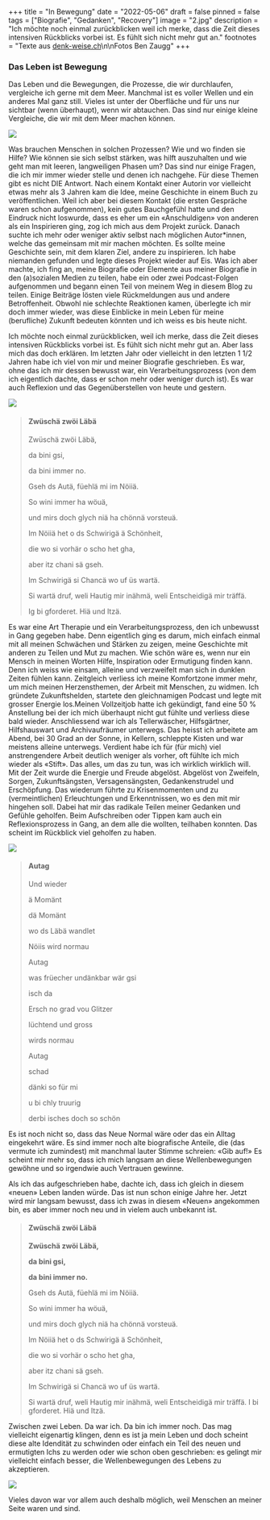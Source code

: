 +++
title = "In Bewegung"
date = "2022-05-06"
draft = false
pinned = false
tags = ["Biografie", "Gedanken", "Recovery"]
image = "2.jpg"
description = "Ich möchte noch einmal zurückblicken weil ich merke, dass die Zeit dieses intensiven Rückblicks vorbei ist. Es fühlt sich nicht mehr gut an."
footnotes = "Texte aus [denk-weise.ch](https://denk-weise.jimdofree.com/)\n\nFotos Ben Zaugg"
+++
### Das Leben ist Bewegung

Das Leben und die Bewegungen, die Prozesse, die wir durchlaufen, vergleiche ich gerne mit dem Meer. Manchmal ist es voller Wellen und ein anderes Mal ganz still. Vieles ist unter der Oberfläche und für uns nur sichtbar (wenn überhaupt), wenn wir abtauchen. Das sind nur einige kleine Vergleiche, die wir mit dem Meer machen können.

![](1.jpg)

Was brauchen Menschen in solchen Prozessen? Wie und wo finden sie Hilfe? Wie können sie sich selbst stärken, was hilft auszuhalten und wie geht man mit leeren, langweiligen Phasen um? Das sind nur einige Fragen, die ich mir immer wieder stelle und denen ich nachgehe. Für diese Themen gibt es nicht DIE Antwort. Nach einem Kontakt einer Autorin vor vielleicht etwas mehr als 3 Jahren kam die Idee, meine Geschichte in einem Buch zu veröffentlichen. Weil ich aber bei diesem Kontakt (die ersten Gespräche waren schon aufgenommen), kein gutes Bauchgefühl hatte und den Eindruck nicht loswurde, dass es eher um ein «Anschuldigen» von anderen als ein Inspirieren ging, zog ich mich aus dem Projekt zurück. Danach suchte ich mehr oder weniger aktiv selbst nach möglichen Autor*innen, welche das gemeinsam mit mir machen möchten. Es sollte meine Geschichte sein, mit dem klaren Ziel, andere zu inspirieren. Ich habe niemanden gefunden und legte dieses Projekt wieder auf Eis. Was ich aber machte, ich fing an, meine Biografie oder Elemente aus meiner Biografie in den (a)sozialen Medien zu teilen, habe ein oder zwei Podcast-Folgen aufgenommen und begann einen Teil von meinem Weg in diesem Blog zu teilen. Einige Beiträge lösten viele Rückmeldungen aus und andere Betroffenheit. Obwohl nie schlechte Reaktionen kamen, überlegte ich mir doch immer wieder, was diese Einblicke in mein Leben für meine (berufliche) Zukunft bedeuten könnten und ich weiss es bis heute nicht.

Ich möchte noch einmal zurückblicken, weil ich merke, dass die Zeit dieses intensiven Rückblicks vorbei ist. Es fühlt sich nicht mehr gut an. Aber lass mich das doch erklären. Im letzten Jahr oder vielleicht in den letzten 1 1/2 Jahren habe ich viel von mir und meiner Biografie geschrieben. Es war, ohne das ich mir dessen bewusst war, ein Verarbeitungsprozess (von dem ich eigentlich dachte, dass er schon mehr oder weniger durch ist). Es war auch Reflexion und das Gegenüberstellen von heute und gestern. 

![](4.jpg)

> #### Zwüschä zwöi Läbä
>
> Zwüschä zwöi Läbä,
>
> da bini gsi,
>
> da bini immer no.
>
> Gseh ds Autä, füehlä mi im Nöiiä.
>
> So wini immer ha wöuä,
>
> und mirs doch glych niä ha chönnä vorsteuä.
>
> Im Nöiiä het o ds Schwirigä ä Schönheit,
>
> die wo si vorhär o scho het gha,
>
> aber itz chani sä gseh.
>
> Im Schwirigä si Chancä wo uf üs wartä.
>
> Si wartä druf, weli Hautig mir inähmä, weli Entscheidigä mir träffä. 
>
> Ig bi gforderet. Hiä und Itzä.

Es war eine Art Therapie und ein Verarbeitungsprozess, den ich unbewusst in Gang gegeben habe. Denn eigentlich ging es darum, mich einfach einmal mit all meinen Schwächen und Stärken zu zeigen, meine Geschichte mit anderen zu Teilen und Mut zu machen. Wie schön wäre es, wenn nur ein Mensch in meinen Worten Hilfe, Inspiration oder Ermutigung finden kann. Denn ich weiss wie einsam, alleine und verzweifelt man sich in dunklen Zeiten fühlen kann. Zeitgleich verliess ich meine Komfortzone immer mehr, um mich meinen Herzensthemen, der Arbeit mit Menschen, zu widmen. Ich gründete Zukunftshelden, startete den gleichnamigen Podcast und legte mit grosser Energie los.Meinen Vollzeitjob hatte ich gekündigt, fand eine 50 % Anstellung bei der ich mich überhaupt nicht gut fühlte und verliess diese bald wieder. Anschliessend war ich als Tellerwäscher, Hilfsgärtner, Hilfshauswart und Archivaufräumer unterwegs. Das heisst ich arbeitete am Abend, bei 30 Grad an der Sonne, in Kellern, schleppte Kisten und war meistens alleine unterwegs. Verdient habe ich für (für mich) viel anstrengendere Arbeit deutlich weniger als vorher, oft fühlte ich mich wieder als «Stift». Das alles, um das zu tun, was ich wirklich wirklich will. Mit der Zeit wurde die Energie und Freude abgelöst. Abgelöst von Zweifeln, Sorgen, Zukunftsängsten, Versagensängsten, Gedankenstrudel und Erschöpfung. Das wiederum führte zu Krisenmomenten und zu (vermeintlichen) Erleuchtungen und Erkenntnissen, wo es den mit mir hingehen soll. Dabei hat mir das radikale Teilen meiner Gedanken und Gefühle geholfen. Beim Aufschreiben oder Tippen kam auch ein Reflexionsprozess in Gang, an dem alle die wollten, teilhaben konnten. Das scheint im Rückblick viel geholfen zu haben.

![](3.jpg)

> #### Autag
>
> Und wieder
>
> ä Momänt
>
> dä Momänt
>
> wo ds Läbä wandlet
>
> Nöiis wird normau
>
> Autag
>
> was früecher undänkbar wär gsi
>
> isch da
>
> Ersch no grad vou Glitzer
>
> lüchtend und gross
>
> wirds normau
>
> Autag
>
> schad
>
> dänki so für mi
>
> u bi chly truurig
>
> derbi isches doch so schön

Es ist noch nicht so, dass das Neue N[](https://denk-weise.jimdofree.com/)ormal wäre oder das ein Alltag eingekehrt wäre. Es sind immer noch alte biografische Anteile, die (das vermute ich zumindest) mit manchmal lauter Stimme schreien: «Gib auf!» Es scheint mir mehr so, dass ich mich langsam an diese Wellenbewegungen gewöhne und so irgendwie auch Vertrauen gewinne. 

Als ich das aufgeschrieben habe, dachte ich, dass ich gleich in diesem «neuen» Leben landen würde. Das ist nun schon einige Jahre her. Jetzt wird mir langsam bewusst, dass ich zwas in diesem «Neuen» angekommen bin, es aber immer noch neu und in vielem auch unbekannt ist. 

> #### Zwüschä zwöi Läbä
>
> **Zwüschä zwöi Läbä,**
>
> **da bini gsi,**
>
> **da bini immer no.**
>
> Gseh ds Autä, füehlä mi im Nöiiä.
>
> So wini immer ha wöuä,
>
> und mirs doch glych niä ha chönnä vorsteuä.
>
> Im Nöiiä het o ds Schwirigä ä Schönheit,
>
> die wo si vorhär o scho het gha,
>
> aber itz chani sä gseh.
>
> Im Schwirigä si Chancä wo uf üs wartä.
>
> Si wartä druf, weli Hautig mir inähmä, weli Entscheidigä mir träffä. I bi gforderet. Hiä und Itzä.

Zwischen zwei Leben. Da war ich. Da bin ich immer noch. Das mag vielleicht eigenartig klingen, denn es ist ja mein Leben und doch scheint diese alte Idendität zu schwinden oder einfach ein Teil des neuen und ermutigten Ichs zu werden oder wie schon oben geschrieben: es gelingt mir vielleicht einfach besser, die Wellenbewegungen des Lebens zu akzeptieren. 

![](2.jpg)

Vieles davon war vor allem auch deshalb möglich, weil Menschen an meiner Seite waren und sind.